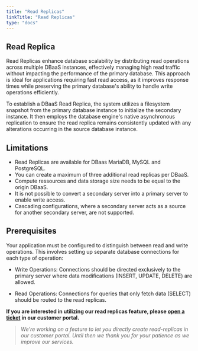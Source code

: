 ```yaml
---
title: "Read Replicas"
linkTitle: "Read Replicas"
type: "docs"
---
```



## Read Replica

Read Replicas enhance database scalability by distributing read operations across multiple DBaaS instances, effectively managing high read traffic without impacting the performance of the primary database. This approach is ideal for applications requiring fast read access, as it improves response times while preserving the primary database's ability to handle write operations efficiently.

To establish a DBaaS Read Replica, the system utilizes a filesystem snapshot from the primary database instance to initialize the secondary instance. It then employs the database engine's native asynchronous replication to ensure the read replica remains consistently updated with any alterations occurring in the source database instance.

## Limitations

- Read Replicas are available for DBaas MariaDB, MySQL and PostgreSQL.  
- You can create a maximum of three additional read replicas per DBaaS.
- Compute ressources and data storage size needs to be equal to the origin DBaaS.
- It is not possible to convert a secondary server into a primary server to enable write access.
- Cascading configurations, where a secondary server acts as a source for another secondary server, are not supported.

## Prerequisites

Your application must be configured to distinguish between read and write operations. This involves setting up separate database connections for each type of operation:

- Write Operations: Connections should be directed exclusively to the primary server where data modifications (INSERT, UPDATE, DELETE) are allowed.

- Read Operations: Connections for queries that only fetch data (SELECT) should be routed to the read replicas.

**If you are interested in utilizing our read replicas feature, please [open a ticket](https://customerservice.plusserver.com/support/ticket-create) in our customer portal.**

>*We're working on a feature to let you directly create read-replicas in our customer portal. Until then we thank you for your patience as we improve our services.*
